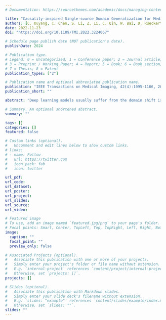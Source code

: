 ```yaml
---
# Documentation: https://sourcethemes.com/academic/docs/managing-content/

title: "Causality-inspired Single-source Domain Generalization for Medical Image Segmentation."
authors: [C. Ouyang, C. Chen, S. Li, Z. Li, C. Qin, W. Bai, D. Rueckert,]
date: 2022-11-23
doi: "https://doi.org/10.1109/TMI.2022.3224067"

# Schedule page publish date (NOT publication's date).
publishDate: 2024

# Publication type.
# Legend: 0 = Uncategorized; 1 = Conference paper; 2 = Journal article;
# 3 = Preprint / Working Paper; 4 = Report; 5 = Book; 6 = Book section;
# 7 = Thesis; 8 = Patent
publication_types: ["2"]

# Publication name and optional abbreviated publication name.
publication: "IEEE Transactions on Medical Imaging, 42(4):1095-1106, 2023"
publication_short: ""

abstract: "Deep learning models usually suffer from the domain shift issue, where models trained on one source domain do not generalize well to other unseen domains. In this work, we investigate the single-source domain generalization problem: training a deep network that is robust to unseen domains, under the condition that training data are only available from one source domain, which is common in medical imaging applications. We tackle this problem in the context of cross-domain medical image segmentation. In this scenario, domain shifts are mainly caused by different acquisition processes. We propose a simple causality-inspired data augmentation approach to expose a segmentation model to synthesized domain-shifted training examples. Specifically, 1) to make the deep model robust to discrepancies in image intensities and textures, we employ a family of randomly-weighted shallow networks. They augment training images using diverse appearance transformations. 2) Further we show that spurious correlations among objects in an image are detrimental to domain robustness. These correlations might be taken by the network as domain-specific clues for making predictions, and they may break on unseen domains. We remove these spurious correlations via causal intervention. This is achieved by resampling the appearances of potentially correlated objects independently. The proposed approach is validated on three cross-domain segmentation scenarios: cross-modality (CT-MRI) abdominal image segmentation, cross-sequence (bSSFP-LGE) cardiac MRI segmentation, and cross-site prostate MRI segmentation. The proposed approach yields consistent performance gains compared with competitive methods when tested on unseen domains."

# Summary. An optional shortened abstract.
summary: ""

tags: []
categories: []
featured: false

# Custom links (optional).
#   Uncomment and edit lines below to show custom links.
# links:
# - name: Follow
#   url: https://twitter.com
#   icon_pack: fab
#   icon: twitter

url_pdf:
url_code:
url_dataset:
url_poster:
url_project:
url_slides:
url_source:
url_video:

# Featured image
# To use, add an image named `featured.jpg/png` to your page's folder. 
# Focal points: Smart, Center, TopLeft, Top, TopRight, Left, Right, BottomLeft, Bottom, BottomRight.
image:
  caption: ""
  focal_point: ""
  preview_only: false

# Associated Projects (optional).
#   Associate this publication with one or more of your projects.
#   Simply enter your project's folder or file name without extension.
#   E.g. `internal-project` references `content/project/internal-project/index.md`.
#   Otherwise, set `projects: []`.
projects: []

# Slides (optional).
#   Associate this publication with Markdown slides.
#   Simply enter your slide deck's filename without extension.
#   E.g. `slides: "example"` references `content/slides/example/index.md`.
#   Otherwise, set `slides: ""`.
slides: ""
---
```

